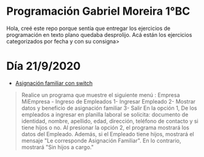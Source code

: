 # Programación Gabriel Moreira 1°BC	

Hola, creé este repo porque sentía que entregar los ejercicios de programación en texto plano quedaba desprolijo. Acá están los ejercicios categorizados por fecha y con su consigna>


# Día 21/9/2020

 - [Asignación familiar con switch](programaMenu.java)
> Realice un programa que muestre el siguiente menú :
Empresa MiEmpresa - Ingreso de Empleados
1- Ingresar Empleado
2- Mostrar datos y beneficio de asignación familiar
3- Salir
En la opción 1, De los empleados a ingresar en planilla laboral se solicita:
documento de identidad, nombre, apellido, edad, dirección, teléfono de contacto y si tiene hijos o no.
Al presionar la opción 2, el programa mostrará los datos del Empleado. Además, si el Empleado tiene hijos, mostrará el mensaje "Le corresponde Asignación Familiar". En lo contrario, mostrará "Sin hijos a cargo."
